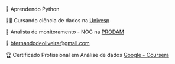 🌱 Aprendendo Python

👨‍🎓 Cursando ciência de dados na [Univesp](https://univesp.br/cursos/bacharel-em-ciencia-de-dados)

💼 Analista de monitoramento - NOC na [PRODAM](https://portal.prodam.sp.gov.br/)

📧 bfernandodeoliveira@gmail.com

🏆 Certificado Profissional em Análise de dados [Google - Coursera](https://www.coursera.org/professional-certificates/google-data-analytics)

<!--
**bfernandodeoliveira/bfernandodeoliveira** is a ✨ _special_ ✨ repository because its `README.md` (this file) appears on your GitHub profile.

Here are some ideas to get you started:

- 🔭 I’m currently working on ...
- 🌱 I’m currently learning ...
- 👯 I’m looking to collaborate on ...
- 🤔 I’m looking for help with ...
- 💬 Ask me about ...
- 📫 How to reach me: ...
- 😄 Pronouns: ...
- ⚡ Fun fact: ...
-->
